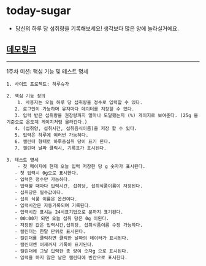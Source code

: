 # today-sugar

- 당신의 하루 당 섭취량을 기록해보세요! 생각보다 많은 양에 놀라실거에요.

## [데모링크](https://truthone.github.io/today-sugar/)

---
1주차 미션: 핵심 기능 및 테스트 명세 
```
1. 사이드 프로젝트: 하루슈가

2. 핵심 기능 정의
    1. 사용자는 오늘 하루 당 섭취량을 정수로 입력할 수 있다.
   2. 로그인이 가능하며 유저마다 데이터를 저장할 수 있다.
   3. 입력 받은 섭취량을 권장량까지 얼마나 도달했는지 (%) 게이지로 보여준다. (25g 을 기준으로 온도계 게이지처럼 올라간다.)
   4. (섭취양, 섭취시간, 섭취음식이름)을 저장 할 수 있다.
   5. 입력은 하루에 여러번 가능하다.
   6. 캘린더 형태로 하루총섭취 당이 표기 된다. 
   7. 캘린더 날짜 클릭시, 기록표가 표시된다.

3. 테스트 명세
    - 첫 페이지에 현재 오늘 입력 저장한 당 g 숫자가 표시된다.
   - 첫 입력시 0g으로 표시한다.
   - 입력은 정수만 가능하다.
   - 입력할 때마다 입력시간, 섭취당, 섭취식품이름이 저장된다.
   - 섭취당은 필수값이다.
   - 섭취 식품 이름은 옵션이다.
   - 입력시간은 자동기록되며 기록된다.
   - 입력시간 표시는 24시표기법으로 분까지 표기된다.
   - 00:00가 되면 오늘 섭취 당은 0g 이된다.
   - 저장된 값은 입력시간,섭취당, 섭취식품이름 수정 가능하다.
   - 캘린더는 한달 단위로 표시된다.
   - 캘린더를 클릭하면 클릭한 날짜의 데이터가 표시된다.
   - 캘린더엔 어제까지 기록이 표기된다.
   - 캘린더에 그날 입력한 총 량이 숫자g 으로 표시된다.
   - 입력을 하지 않은 날은 캘린더에 빈칸으로 표시한다.
```